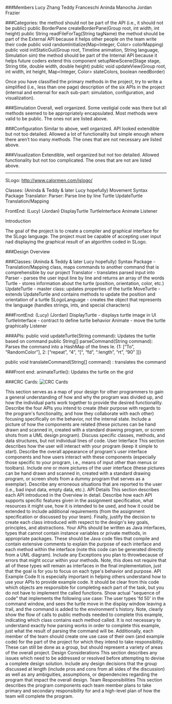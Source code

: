 ###Members
Lucy Zhang
Teddy Franceschi
Aninda Manocha
Jordan Frazier

###Categories:
the method should not be part of the API (i.e., it should not be public)
public BorderPane createBorderPane(Group root, int width, int height) 
public String readFileForTag(String tagName)
the method should be part of the External API because it helps other people on the team write their code
public void randomInitialize(Map<Integer, Color> colorMapping) 
public void initStaticGui(Group root, Timeline animation, String language, Simulation sim)
the method should be part of the Internal API because it helps future coders extend this component
setupNewScene(Stage stage, String title, double width, double height) 
public void updateView(Group root, int width, int height, Map<Integer, Color> stateColors, boolean needBorder)

Once you have classified the primary methods in the project, try to write a simplified (i.e., less than one page) description of the six APIs in the project (internal and external for each sub-part: simulation, configuration, and visualization).

###Simulation
Overall, well organized.  Some vestigial code was there but all methods seemed to be appropriately encapsulated.  Most methods were valid to be public.  The ones not are listed above.

###Configuration
Similar to above, well organized.  API looked extendible but not too detailed.  Allowed a lot of functionality but simple enough where there aren’t too many methods.  The ones that are not necessary are listed above.

###Visualization
Extendible, well organized but not too detailed.  Allowed functionality but not too complicated.  The ones that are not are listed above.

______________________
SLogo: http://www.calormen.com/jslogo/

Classes: (Aninda & Teddy & later Lucy hopefully)
Movement
Syntax Package
Translator: 
Parser: Parse line by line
Turtle
UpdateTurtle
Translation/Mapping 

FrontEnd: (Lucy) (Jordan)
DisplayTurtle
TurtleInterface
Animate
Listener

Introduction

The goal of the project is to create a compiler and graphical interface for the SLogo language. The project must be capable of accepting user input nad displaying the graphical result of an algorithm coded in SLogo.

###Design Overview

###Classes: (Aninda & Teddy & later Lucy hopefully)
Syntax Package - Translation/Mapping class, maps commands to another command that is comprehensible by our project
Translator - translates parsed input into 
Parser - parses the user input line by line and returns an array of the words
Turtle - stores information about the turtle (position, orientation, color, etc.)
UpdateTurtle - master class: updates properties of the turtle
MoveTurtle - extends UpdateTurtle and contains methods to update the position and orientation of a turtle 
SLogoLanguage - creates the object that represents the language (handles strings, ints, and special characters) 

###FrontEnd: (Lucy) (Jordan)
DisplayTurtle - displays turtle image in UI
TurtleInterface - contract to define turtle behavior
Animate - move the turtle graphically
Listener

###APIs:
public void updateTurtle(String command): Updates the turtle based on command
public String[] parseCommand(String command): Parses the command into a HashMap of the lines
Ie. 
{1: [“To”, “RandomColor”],
2: [“repeat”, “4”, “[“, “fd”, “:length”, “rt”, “90” ]]}

public void translateCommand(String[] command) : translates the command

###Front end:
animateTurtle(): Updates the turtle on  the grid

###CRC Cards:
![CRC Cards](https://git.cs.duke.edu/CompSci308_2016Fall/slogo_team16/blob/master/CRCs.JPG)

This section serves as a map of your design for other programmers to gain a general understanding of how and why the program was divided up, and how the individual parts work together to provide the desired functionality. Describe the four APIs you intend to create (their purpose with regards to the program's functionality, and how they collaborate with each other) focusing specifically on the behavior, not the internal state. Include a picture of how the components are related (these pictures can be hand drawn and scanned in, created with a standard drawing program, or screen shots from a UML design program). Discuss specific classes, methods, and data structures, but not individual lines of code.
User Interface
This section describes how the user will interact with your program (keep it simple to start). Describe the overall appearance of program's user interface components and how users interact with these components (especially those specific to your program, i.e., means of input other than menus or toolbars). Include one or more pictures of the user interface (these pictures can be hand drawn and scanned in, created with a standard drawing program, or screen shots from a dummy program that serves as a exemplar). Describe any erroneous situations that are reported to the user (i.e., bad input data, empty data, etc.).
API Details 
This section describes each API introduced in the Overview in detail. Describe how each API supports specific features given in the assignment specification, what resources it might use, how it is intended to be used, and how it could be extended to include additional requirements (from the assignment specification or discussed by your team). Finally, justify the decision to create each class introduced with respect to the design's key goals, principles, and abstractions. Your APIs should be written as Java interfaces, types that cannot contain instance variables or private methods, in appropriate packages. These should be Java code files that compile and contain extensive comments to explain the purpose of each interface and each method within the interface (note this code can be generated directly from a UML diagram). Include any Exceptions you plan to throwbecause of errors that might occur within your methods. Note, this does not require that all of these types will remain as interfaces in the final implementation, just that the goal is for you to focus on each type's behavior and purpose.
API Example Code
It is especially important in helping others understand how to use your APIs to provide example code. It should be clear from this code which objects are responsible for completing each part of the task, but you do not have to implement the called functions.
Show actual "sequence of code" that implements the following use case: 
The user types 'fd 50' in the command window, and sees the turtle move in the display window leaving a trail, and the command is added to the environment's history.
Note, clearly show the flow of calls to public methods needed to complete this example, indicating which class contains each method called. It is not necessary to understand exactly how parsing works in order to complete this example, just what the result of parsing the command will be.
Additionally, each member of the team should create one use case of their own (and example code) for the part of the project for which they intend to take responsibility. These can still be done as a group, but should represent a variety of areas of the overall project.
Design Considerations 
This section describes any issues which need to be addressed or resolved before attempting to devise a complete design solution. Include any design decisions that the group discussed at length (include pros and cons from all sides of the discussion) as well as any ambiguities, assumptions, or dependencies regarding the program that impact the overall design.
Team Responsibilities
This section describes the program components each team member plans to take primary and secondary responsibility for and a high-level plan of how the team will complete the program.
